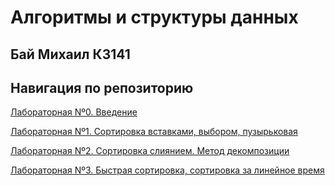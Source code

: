 # Алгоритмы и структуры данных

## Бай Михаил К3141

## Навигация по репозиторию

[﻿﻿﻿Лабораторная Nº0. Введение]([https://github.com/befovis/asd-itmo/tree/main/lab0](https://github.com/Mihail-Bay/Algoritthms-and-data-strucure-/tree/main/lab0))

[﻿﻿﻿Лабораторная Nº1. Сортировка вставками, выбором, пузырьковая]([https://github.com/befovis/asd-itmo/tree/main/lab1](https://github.com/Mihail-Bay/Algoritthms-and-data-strucure-/tree/main/Lab1))

﻿﻿﻿[Лабораторная Nº2. Сортировка слиянием. Метод декомпозиции]([https://github.com/befovis/asd-itmo/tree/main/lab2](https://github.com/Mihail-Bay/Algoritthms-and-data-strucure-/tree/main/Lab2))
   
[Лабораторная Nº3. Быстрая сортировка, сортировка за линейное время]([https://github.com/befovis/asd-itmo/tree/main/lab3](https://github.com/Mihail-Bay/Algoritthms-and-data-strucure-/tree/main/Lab3))
